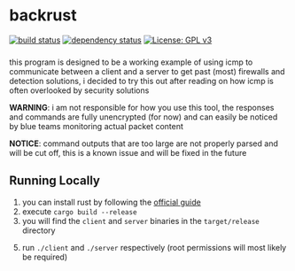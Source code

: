 # backrust

[![build status](https://github.com/Terryiscool160/icmp-c2/actions/workflows/rust.yml/badge.svg?branch=main)](https://github.com/Terryiscool160/icmp-c2/actions/workflows/rust.yml)
[![dependency status](https://deps.rs/repo/github/terryiscool160/icmp-c2/status.svg)](https://deps.rs/repo/github/terryiscool160/icmp-c2)
[![License: GPL v3](https://img.shields.io/badge/License-GPLv3-blue.svg)](https://www.gnu.org/licenses/gpl-3.0)

###

this program is designed to be a working example of using icmp to communicate between a client and a server to get past (most) firewalls and detection solutions, i decided to try this out after reading on how icmp is often overlooked by security solutions

**WARNING**: i am not responsible for how you use this tool, the responses and commands are fully unencrypted (for now) and can easily be noticed by blue teams monitoring actual packet content

**NOTICE**: command outputs that are too large are not properly parsed and will be cut off, this is a known issue and will be fixed in the future

## Running Locally

1. you can install rust by following the [official guide](https://www.rust-lang.org/tools/install)
3. execute `cargo build --release`
4. you will find the `client` and `server` binaries in the `target/release` directory
5) run `./client` and `./server` respectively (root permissions will most likely be required)
